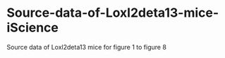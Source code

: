 # Source-data-of-Loxl2deta13-mice-iScience
 Source data of Loxl2deta13 mice for figure 1 to figure 8
